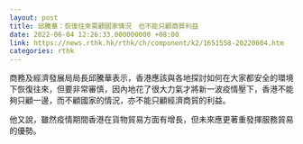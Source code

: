 ```yaml
---
layout: post
title: 邱騰華：恢復往來需顧國家情況　也不能只顧商貿利益
date: 2022-06-04 12:26:33.000000000 +08:00
link: https://news.rthk.hk/rthk/ch/component/k2/1651558-20220604.htm
categories: rthk
---
```


商務及經濟發展局局長邱騰華表示，香港應該與各地探討如何在大家都安全的環境下恢復往來，但要非常審慎，因內地花了很大力氣才將新一波疫情壓下，香港不能夠只顧一邊，而不顧國家的情況，亦不能只顧經濟商貿的利益。

他又說，雖然疫情期間香港在貨物貿易方面有增長，但未來應更著重發揮服務貿易的優勢。
